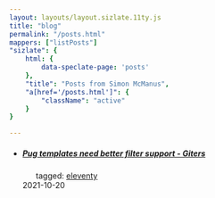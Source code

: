```yaml
---
layout: layouts/layout.sizlate.11ty.js
title: "blog"
permalink: "/posts.html"
mappers: ["listPosts"]
"sizlate": {
    html: {
        data-speclate-page: 'posts'
    },
    "title": "Posts from Simon McManus",
    "a[href='/posts.html']": {
        "className": "active"
    }
}

---
```

<div class="contained">
    <nav class="recent-posts">
        <ul class="holder container items">
            <li class="section link">
                <a class="link" target="_blank" href="https://giters.com/11ty/eleventy/issues/1523">
                    <h5>
                        <img class="favIcon"><span class="title">Pug templates need better filter support - Giters</span>
                    </h5>
                </a>
                <ul class="tags">
                    <span>tagged:</span>
                    <a class="button tag" href="/tags/eleventy/index.html">eleventy</a>
                </ul>
                <span class="created" >2021-10-20</span>
            </li>
        </ul>
    </nav>
</div>
